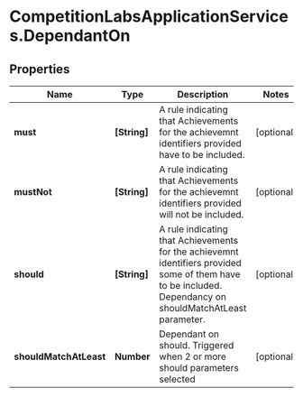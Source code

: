 # CompetitionLabsApplicationServices.DependantOn

## Properties

Name | Type | Description | Notes
------------ | ------------- | ------------- | -------------
**must** | **[String]** | A rule indicating that Achievements for the achievemnt identifiers provided have to be included. | [optional] 
**mustNot** | **[String]** | A rule indicating that Achievements for the achievemnt identifiers provided will not be included. | [optional] 
**should** | **[String]** | A rule indicating that Achievements for the achievemnt identifiers provided some of them have to be included. Dependancy on shouldMatchAtLeast parameter. | [optional] 
**shouldMatchAtLeast** | **Number** | Dependant on should. Triggered when 2 or more should parameters selected | [optional] 



